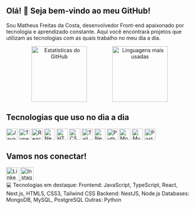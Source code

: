 <h2 align="left">Olá! 👋 Seja bem-vindo ao meu GitHub!</h2> <p>Sou Matheus Freitas da Costa, desenvolvedor Front-end apaixonado por tecnologia e aprendizado constante. Aqui você encontrará projetos que utilizam as tecnologias com as quais trabalho no meu dia a dia.</p> <div align="center" style="display: flex; justify-content: space-evenly;"> <img src="https://github-readme-stats.vercel.app/api?username=matheusfdc10&hide_title=false&hide_rank=true&show_icons=true&include_all_commits=true&count_private=true&disable_animations=false&theme=github_dark&locale=pt-br&hide_border=false" height="150" alt="Estatísticas do GitHub" /> <img src="https://github-readme-stats.vercel.app/api/top-langs?username=matheusfdc10&locale=pt-br&hide_title=false&layout=compact&card_width=320&langs_count=5&theme=github_dark&hide_border=false" height="150" alt="Linguagens mais usadas" /> </div>
<h2 align="left">Tecnologias que uso no dia a dia</h2> <div align="left"> <img src="https://cdn.jsdelivr.net/gh/devicons/devicon/icons/javascript/javascript-original.svg" height="30" alt="JavaScript" /> <img src="https://cdn.jsdelivr.net/gh/devicons/devicon/icons/typescript/typescript-original.svg" height="30" alt="TypeScript" /> <img src="https://cdn.jsdelivr.net/gh/devicons/devicon/icons/react/react-original.svg" height="30" alt="React" /> <img src="https://cdn.jsdelivr.net/gh/devicons/devicon/icons/nextjs/nextjs-original.svg" height="30" alt="Next.js" /> <img src="https://cdn.jsdelivr.net/gh/devicons/devicon/icons/html5/html5-original.svg" height="30" alt="HTML5" /> <img src="https://cdn.jsdelivr.net/gh/devicons/devicon/icons/css3/css3-original.svg" height="30" alt="CSS3" /> <img src="https://cdn.jsdelivr.net/gh/devicons/devicon/icons/tailwindcss/tailwindcss-original-wordmark.svg" height="30" alt="Tailwind CSS" /> <img src="https://cdn.jsdelivr.net/gh/devicons/devicon/icons/nestjs/nestjs-original.svg" height="30" alt="NestJS" /> <img src="https://cdn.jsdelivr.net/gh/devicons/devicon/icons/python/python-original.svg" height="30" alt="Python" /> <img src="https://cdn.jsdelivr.net/gh/devicons/devicon/icons/mongodb/mongodb-original.svg" height="30" alt="MongoDB" /> <img src="https://cdn.jsdelivr.net/gh/devicons/devicon/icons/mysql/mysql-original.svg" height="30" alt="MySQL" /> <img src="https://cdn.jsdelivr.net/gh/devicons/devicon/icons/postgresql/postgresql-original.svg" height="30" alt="PostgreSQL" /> </div>
<h2 align="left">Vamos nos conectar!</h2> <div align="left"> <a href="https://www.linkedin.com/in/matheusfdc10" target="_blank"> <img src="https://img.shields.io/static/v1?message=LinkedIn&logo=linkedin&label=&color=0077B5&logoColor=white&labelColor=&style=for-the-badge" height="35" alt="LinkedIn" /> </a> <a href="https://www.instagram.com/matheusfdc10" target="_blank"> <img src="https://img.shields.io/static/v1?message=Instagram&logo=instagram&label=&color=E4405F&logoColor=white&labelColor=&style=for-the-badge" height="35" alt="Instagram" /> </a> </div>
💻 Tecnologias em destaque:
Frontend: JavaScript, TypeScript, React, Next.js, HTML5, CSS3, Tailwind CSS
Backend: NestJS, Node.js
Databases: MongoDB, MySQL, PostgreSQL
Outras: Python
